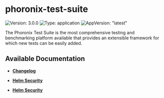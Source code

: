# phoronix-test-suite

![Version: 3.0.0](https://img.shields.io/badge/Version-3.0.0-informational?style=flat-square) ![Type: application](https://img.shields.io/badge/Type-application-informational?style=flat-square) ![AppVersion: "latest"](https://img.shields.io/badge/AppVersion-"latest"-informational?style=flat-square)

The Phoronix Test Suite is the most comprehensive testing and benchmarking platform available that provides an extensible framework for which new tests can be easily added.

## Available Documentation

- [**Changelog**](CHANGELOG)

- [**Helm Security**](container-security)

- [**Helm Security**](helm-security)

